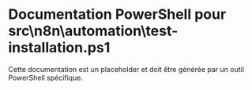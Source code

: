 # Documentation PowerShell pour src\n8n\automation\test-installation.ps1

Cette documentation est un placeholder et doit être générée par un outil PowerShell spécifique.
